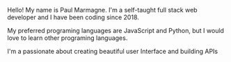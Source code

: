 Hello! My name is Paul Marmagne. I'm a self-taught full stack web developer and I have been coding since 2018. 

My preferred programing languages are JavaScript and Python, but I would love to learn other programing languages.

I'm a passionate about creating beautiful user Interface and building APIs

<!---
VonPappen/VonPappen is a ✨ special ✨ repository because its `README.md` (this file) appears on your GitHub profile.
You can click the Preview link to take a look at your changes.
--->
